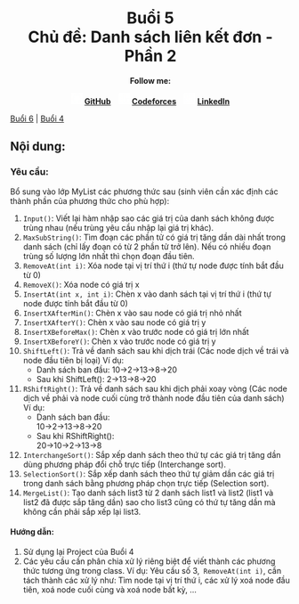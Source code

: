 <div align="center">
	<h1>Buổi 5<br>Chủ đề: Danh sách liên kết đơn - Phần 2</h1>
</div>

<div align="center">
  <p><strong>Follow me:</strong></p>
</div>

<div align="center">
  <p>
    <img src="https://github.com/k1enn/Web_Programming/blob/main/Buoi1/Bai01/images/github.png" alt="GitHub Logo" width="20" height="20" />
    <strong><a href="https://github.com/k1enn" target="_blank">GitHub</a></strong>
    <img style="padding-left: 10px;" src="https://github.com/k1enn/Web_Programming/blob/main/Buoi1/Bai01/images/codeforces.png" alt="Codeforces Logo" width="20" height="20" />
    <strong><a href="https://codeforces.com/profile/dinhtrungkien" target="_blank">Codeforces</a></strong>
    <img style="padding-left: 10px;" src="https://github.com/k1enn/Web_Programming/blob/main/Buoi1/Bai01/images/linkedin.png" alt="LinkedIn Logo" width="20" height="20" />
    <strong><a href="https://www.linkedin.com/in/k1enn/" target="_blank">LinkedIn</a></strong>
  </p>
</div>

[Buổi 6](https://github.com/k1enn/DSA/blob/main/Buoi6/buoi6.md) | [Buổi 4](https://github.com/k1enn/DSA/blob/main/Buoi4/buoi4.md)
## Nội dung:
### Yêu cầu: 
Bổ sung vào lớp MyList các phương thức sau (sinh viên cần xác định các thành phần của phương thức cho phù hợp):
1)	`Input()`: Viết lại hàm nhập sao các giá trị của danh sách không được trùng nhau (nếu trùng yêu cầu nhập lại giá trị khác).
2)	`MaxSubString()`: Tìm đoạn các phần tử có giá trị tăng dần dài nhất trong danh sách (chỉ lấy đoạn có từ 2 phần tử trở lên). Nếu có nhiều đoạn trùng số lượng lớn nhất thì chọn đoạn đầu tiên.
3)	`RemoveAt(int i)`: Xóa node tại vị trí thứ i (thứ tự node được tính bắt đầu từ 0)
4)	`RemoveX()`: Xóa node có giá trị x
5)	`InsertAt(int x, int i)`: Chèn x vào danh sách tại vị trí thứ i (thứ tự node được tính bắt đầu từ 0) 
6)	`InsertXAfterMin()`: Chèn x vào sau node có giá trị nhỏ nhất
7)	`InsertXAfterY()`: Chèn x vào sau node có giá trị y
8)	`InsertXBeforeMax()`: Chèn x vào trước node có giá trị lớn nhất
9)	`InsertXBeforeY()`: Chèn x vào trước node có giá trị y
10)	`ShiftLeft()`: Trả về danh sách sau khi dịch trái (Các node dịch về trái và node đầu tiên bị loại)
Ví dụ: 
    + Danh sách ban đầu: 
     10->2->13->8->20
    + Sau khi ShiftLeft(): 
      2->13->8->20
11)	`RShiftRight()`: Trả về danh sách sau khi dịch phải xoay vòng (Các node dịch về phải và node cuối cùng trở thành node đầu tiên của danh sách)
Ví dụ: 
    + Danh sách ban đầu:     	
    10->2->13->8->20
    + Sau khi RShiftRight():	
    20->10->2->13->8
12)	`InterchangeSort()`: Sắp xếp danh sách theo thứ tự các giá trị tăng dần dùng phương pháp đổi chỗ trực tiếp (Interchange sort).
13)	`SelectionSort()`: Sắp xếp danh sách theo thứ tự giảm dần các giá trị trong danh sách bằng phương pháp chọn trực tiếp (Selection sort).
14)	`MergeList()`: Tạo danh sách list3 từ 2 danh sách list1 và list2 (list1 và list2 đã được sắp tăng dần) sao cho list3 cũng có thứ tự tăng dần mà không cần phải sắp xếp lại list3.
#### Hướng dẫn:
1.	Sử dụng lại Project của Buổi 4
2.	Các yêu cầu cần phân chia xử lý riêng biệt để viết thành các phương thức tương ứng trong class. 
Ví dụ: Yêu cầu số 3,` RemoveAt(int i)`, cần tách thành các xử lý như: Tìm node tại vị trí thứ i, các xử lý xoá node đầu tiên, xoá node cuối cùng và xoá node bất kỳ, …
